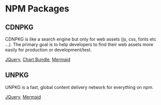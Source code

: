 # NPM Packages

## CDNPKG

CDNPKG is like a search engine but only for web assets (js, css, fonts etc ...). The primary goal is to help developers to find their web assets more easily for production or development/test.

[JQuery](https://www.cdnpkg.com/jquery/file/jquery.min.js/), [Chart Bundle](https://www.cdnpkg.com/Chart.js/file/Chart.bundle.min.js/), [Mermaid](https://www.cdnpkg.com/mermaid?id=87189)

## UNPKG

UNPKG is a fast, global content delivery network for everything on npm.

[JQuery](https://unpkg.com/browse/jquery@3.6.3/), [Mermaid](https://unpkg.com/mermaid/)
